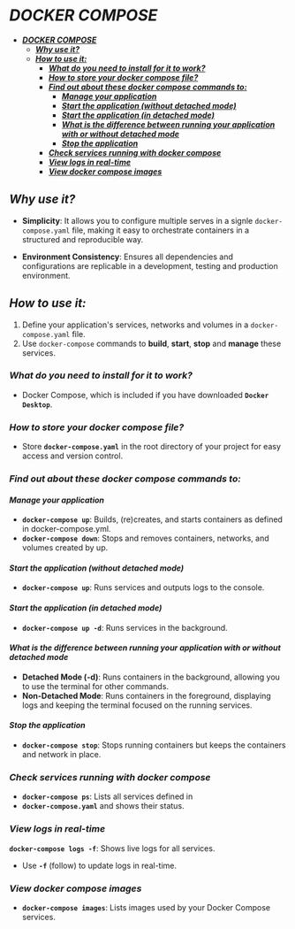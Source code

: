 # ***DOCKER COMPOSE***
- [***DOCKER COMPOSE***](#docker-compose)
  - [***Why use it?***](#why-use-it)
  - [***How to use it:***](#how-to-use-it)
    - [***What do you need to install for it to work?***](#what-do-you-need-to-install-for-it-to-work)
    - [***How to store your docker compose file?***](#how-to-store-your-docker-compose-file)
    - [***Find out about these docker compose commands to:***](#find-out-about-these-docker-compose-commands-to)
      - [***Manage your application***](#manage-your-application)
      - [***Start the application (without detached mode)***](#start-the-application-without-detached-mode)
      - [***Start the application (in detached mode)***](#start-the-application-in-detached-mode)
      - [***What is the difference between running your application with or without detached mode***](#what-is-the-difference-between-running-your-application-with-or-without-detached-mode)
      - [***Stop the application***](#stop-the-application)
    - [***Check services running with docker compose***](#check-services-running-with-docker-compose)
    - [***View logs in real-time***](#view-logs-in-real-time)
    - [***View docker compose images***](#view-docker-compose-images)
 
## ***Why use it?***
- **Simplicity**: It allows you to configure multiple serves in a signle `docker-compose.yaml` file, making it easy to orchestrate containers in a structured and reproducible way.
 
- **Environment Consistency**: Ensures all dependencies and configurations are replicable in a development, testing and production environment.
 
## ***How to use it:***
1. Define your application's services, networks and volumes in a `docker-compose.yaml` file.
2. Use `docker-compose` commands to **build**, **start**, **stop** and **manage** these services.
 
### ***What do you need to install for it to work?***
- Docker Compose, which is included if you have downloaded **`Docker Desktop`**.
 
### ***How to store your docker compose file?***
- Store **`docker-compose.yaml`** in the root directory of your project for easy access and version control.
 
### ***Find out about these docker compose commands to:***
 
#### ***Manage your application***
- **`docker-compose up`**: Builds, (re)creates, and starts containers as defined in docker-compose.yml.
- **`docker-compose down`**: Stops and removes containers, networks, and volumes created by up.
 
#### ***Start the application (without detached mode)***
- **`docker-compose up`**: Runs services and outputs logs to the console.
 
#### ***Start the application (in detached mode)***
- **`docker-compose up -d`**: Runs services in the background.
 
#### ***What is the difference between running your application with or without detached mode***
- **Detached Mode (-d)**: Runs containers in the background, allowing you to use the terminal for other commands.
- **Non-Detached Mode**: Runs containers in the foreground, displaying logs and keeping the terminal focused on the running services.
 
#### ***Stop the application***
- **`docker-compose stop`**: Stops running containers but keeps the containers and network in place.
 
### ***Check services running with docker compose***
- **`docker-compose ps`**: Lists all services defined in 
- **`docker-compose.yaml`** and shows their status.
 
### ***View logs in real-time***
**`docker-compose logs -f`**: Shows live logs for all services. 
- Use **`-f`** (follow) to update logs in real-time.
 
### ***View docker compose images***
- **`docker-compose images`**: Lists images used by your Docker Compose services.